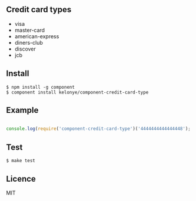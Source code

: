 Credit card types
---

- visa
- master-card
- american-express
- diners-club
- discover
- jcb

Install
---

    $ npm install -g component
    $ component install kelonye/component-credit-card-type

Example
---

```javascript

console.log(require('component-credit-card-type')('4444444444444448');

```

Test
---

    $ make test

Licence
---

MIT